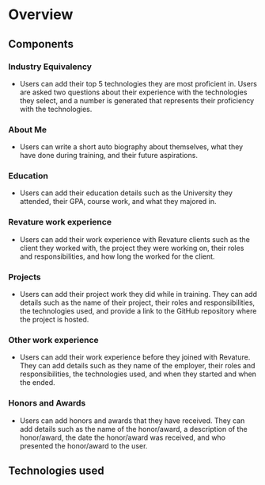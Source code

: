 # Overview

## Components

### Industry Equivalency
- Users can add their top 5 technologies they are most proficient in. Users are asked two questions about their experience with the technologies they select, and a number is generated that represents their proficiency with the technologies.

### About Me
- Users can write a short auto biography about themselves, what they have done during training, and their future aspirations.

### Education
- Users can add their education details such as the University they attended, their GPA, course work, and what they majored in.

### Revature work experience
- Users can add their work experience with Revature clients such as the client they worked with, the project they were working on, their roles and responsibilities, and how long the worked for the client.

### Projects
- Users can add their project work they did while in training. They can add details such as the name of their project, their roles and responsibilities, the technologies used, and provide a link to the GitHub repository where the project is hosted.

### Other work experience
- Users can add their work experience before they joined with Revature. They can add details such as they name of the employer, their roles and responsibilities, the technologies used, and when they started and when the ended.

### Honors and Awards
- Users can add honors and awards that they have received. They can add details such as the name of the honor/award, a description of the honor/award, the date the honor/award was received, and who presented the honor/award to the user.

## Technologies used
